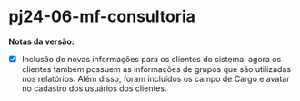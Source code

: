 # pj24-06-mf-consultoria

**Notas da versão:**

- [x] Inclusão de novas informações para os clientes do sistema: agora os clientes também possuem as informações de grupos que são utilizadas nos relatórios. Além disso, foram incluídos os campo de Cargo e avatar no cadastro dos usuários dos clientes.
